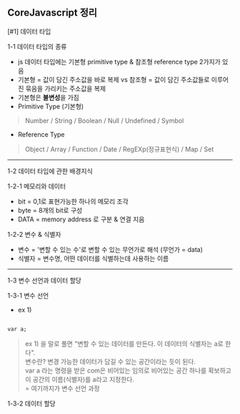 ## CoreJavascript 정리

[#1] 데이터 타입  
  
1-1 데이터 타입의 종류
- js 데이터 타입에는 기본형 primitive type & 참조형 reference type 2가지가 있음
- 기본형 = 값이 담긴 주소값을 바로 복제 vs 참조형 = 값이 담긴 주소값들로 이루어진 묶음을 가리키는 주소값을 복제
- 기본형은 **불변성**을 가짐
- Primitive Type (기본형)
> Number / String / Boolean / Null / Undefined / Symbol
- Reference Type
> Object / Array / Function / Date / RegEXp(정규표현식) / Map / Set
---
1-2 데이터 타입에 관한 배경지식  
  
1-2-1 메모리와 데이터
- bit = 0,1로 표현가능한 하나의 메모리 조각
- byte = 8개의 bit로 구성
- DATA = memory address 로 구분 & 연결 지음
  
1-2-2 변수 & 식별자
- 변수 = '변할 수 있는 수'로 변할 수 있는 무언가로 해석 (무언가 = data)
- 식별자 = 변수명, 어떤 데이터를 식별하는데 사용하는 이름
---
1-3 변수 선언과 데이터 할당  
  
1-3-1 변수 선언
- ex 1)
```html

var a;

```
> ex 1) 을 말로 풀면 "변할 수 있는 데이터를 만든다. 이 데이터의 식별자는 a로 한다".  
> 변수란? 변경 가능한 데이터가 담길 수 있는 공간이라는 듯이 된다.  
> var a 라는 명령을 받은 com은 비어있는 임의로 비어있는 공간 하나를 확보하고 이 공간의 이름(식별자)를 a라고 지정한다.  
> = 여기까지가 변수 선언 과정
  
1-3-2 데이터 할당
